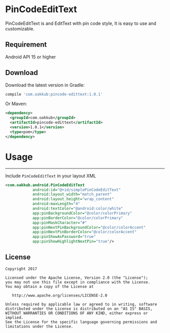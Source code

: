 # PinCodeEditText
PinCodeEditText is and EditText with pin code style, It is easy to use and customizable.

Requirement
--------
Android API 15 or higher

Download
--------
Download the latest version in Gradle:
```groovy
compile 'com.oakkub:pincode-edittext:1.0.1'
```
Or Maven:
```xml
<dependency>
  <groupId>com.oakkub</groupId>
  <artifactId>pincode-edittext</artifactId>
  <version>1.0.1</version>
  <type>pom</type>
</dependency>
```

# Usage
--------
Include `PinCodeEditText` in your layout XML
```xml
<com.oakkub.android.PinCodeEditText
			android:id="@+id/simplePinCodeEditText"
			android:layout_width="match_parent"
			android:layout_height="wrap_content"
			android:maxLength="4"
			android:textColor="@android:color/white"
			app:pinBackgroundColor="@color/colorPrimary"
			app:pinBorderColor="@color/colorPrimary"
			app:pinMaskCharacter="#"
			app:pinNextPinBackgroundColor="@color/colorAccent"
			app:pinNextPinBorderColor="@color/colorAccent"
			app:pinShowAsPassword="true"
			app:pinShowHighlightNextPin="true"/>
```


License
--------

    Copyright 2017

    Licensed under the Apache License, Version 2.0 (the "License");
    you may not use this file except in compliance with the License.
    You may obtain a copy of the License at

       http://www.apache.org/licenses/LICENSE-2.0

    Unless required by applicable law or agreed to in writing, software
    distributed under the License is distributed on an "AS IS" BASIS,
    WITHOUT WARRANTIES OR CONDITIONS OF ANY KIND, either express or implied.
    See the License for the specific language governing permissions and
    limitations under the License.


